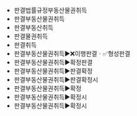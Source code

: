 - 판결법률규정부동산물권취득
- 판결부동산물권취득
- 판결부동산취득
- 판결물권취득
- 판결취득
- 판결부동산물권취득▶️❌이행판결ㆍ✅형성판결
- 판결부동산물권취득▶️확정판결
- 판결부동산물권취득▶️판결확정
- 판결부동산물권취득▶️판결확정시
- 판결부동산물권취득▶️확정
- 판결부동산물권취득▶️확정시
- 판결부동산물권취득▶️확정시
